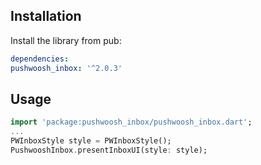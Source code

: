 ## Installation

Install the library from pub:

```yaml
dependencies:
pushwoosh_inbox: '^2.0.3'
```

## Usage
```dart
import 'package:pushwoosh_inbox/pushwoosh_inbox.dart';
...
PWInboxStyle style = PWInboxStyle();
PushwooshInbox.presentInboxUI(style: style);
```

